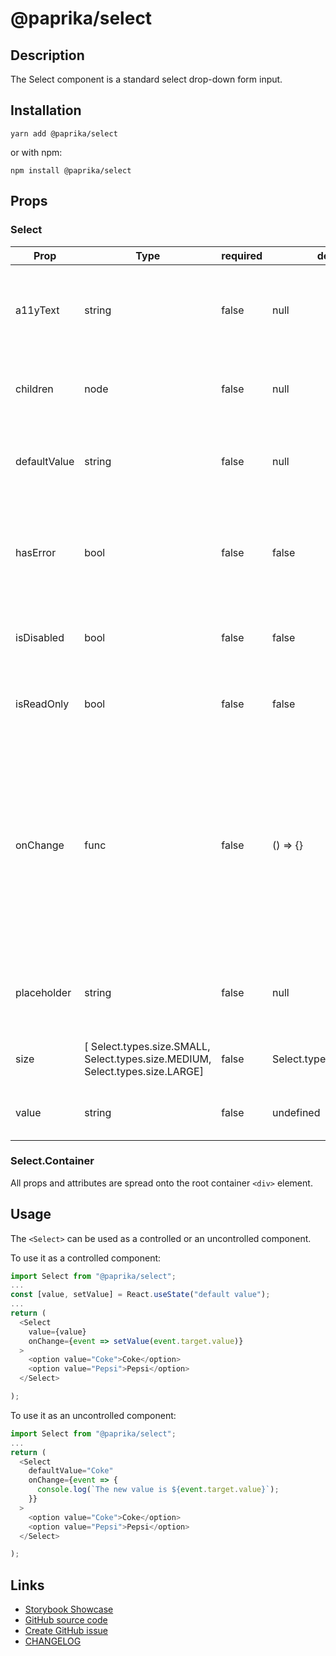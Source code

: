 <!-- start: Autogenerated - do not modify -->

# @paprika/select

## Description

The Select component is a standard select drop-down form input.

## Installation

```
yarn add @paprika/select
```

or with npm:

```
npm install @paprika/select
```

## Props

### Select

| Prop         | Type                                                                          | required | default                  | Description                                                                                                                                                             |
| ------------ | ----------------------------------------------------------------------------- | -------- | ------------------------ | ----------------------------------------------------------------------------------------------------------------------------------------------------------------------- |
| a11yText     | string                                                                        | false    | null                     | Provides a non-visible label for this select element for assistive technologies.                                                                                        |
| children     | node                                                                          | false    | null                     | List of options as standard option elements.                                                                                                                            |
| defaultValue | string                                                                        | false    | null                     | Sets the default selected value for an uncontrolled component.                                                                                                          |
| hasError     | bool                                                                          | false    | false                    | If true displays a red border around select element to indicate error.                                                                                                  |
| isDisabled   | bool                                                                          | false    | false                    | If true it makes the select element disabled.                                                                                                                           |
| isReadOnly   | bool                                                                          | false    | false                    | If true it makes the select element read only.                                                                                                                          |
| onChange     | func                                                                          | false    | () => {}                 | Callback to be executed when the selected value is changed. Receives the onChange event as an argument. Required when value prop is provided (component is controlled). |
| placeholder  | string                                                                        | false    | null                     | Display value for a disabled first option with an empty string value.                                                                                                   |
| size         | [ Select.types.size.SMALL, Select.types.size.MEDIUM, Select.types.size.LARGE] | false    | Select.types.size.MEDIUM | Specifies the visual size of the select element.                                                                                                                        |
| value        | string                                                                        | false    | undefined                | The selected value for the select element.                                                                                                                              |

<!-- end: Autogenerated - do not modify -->
<!-- content -->

### Select.Container

All props and attributes are spread onto the root container `<div>` element.

## Usage

The `<Select>` can be used as a controlled or an uncontrolled component.

To use it as a controlled component:

```js
import Select from "@paprika/select";
...
const [value, setValue] = React.useState("default value");
...
return (
  <Select
    value={value}
    onChange={event => setValue(event.target.value)}
  >
    <option value="Coke">Coke</option>
    <option value="Pepsi">Pepsi</option>
  </Select>

);
```

To use it as an uncontrolled component:

```js
import Select from "@paprika/select";
...
return (
  <Select
    defaultValue="Coke"
    onChange={event => {
      console.log(`The new value is ${event.target.value}`);
    }}
  >
    <option value="Coke">Coke</option>
    <option value="Pepsi">Pepsi</option>
  </Select>

);
```

<!-- eoContent -->

## Links

- [Storybook Showcase](https://paprika.highbond.com/?path=/story/forms-select--showcase)
- [GitHub source code](https://github.com/acl-services/paprika/tree/master/packages/Select/src)
- [Create GitHub issue](https://github.com/acl-services/paprika/issues/new?label=[]&title=@paprika/select%20[help]:%20your%20short%20description&body=%0A%23%20Help%20wanted%0A%0A%23%23%20Please%20write%20your%20question.%0A*A%20clear%20and%20concise%20description%20of%20what%20the%20question%20is*%0A%0A%23%23%20Additional%20context%0A*Add%20any%20other%20context%20or%20screenshots%20about%20your%20question%20here.*%0A)
- [CHANGELOG](https://github.com/acl-services/paprika/tree/master/packages/Select/CHANGELOG.md)
